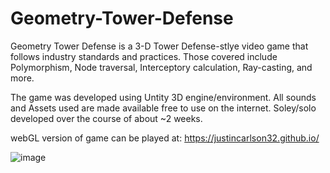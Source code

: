 # Geometry-Tower-Defense

Geometry Tower Defense is a 3-D Tower Defense-stlye video game that follows industry standards and practices. Those covered include Polymorphism, Node traversal, Interceptory calculation, Ray-casting, and more.

The game was developed using Untity 3D engine/environment. All sounds and Assets used are made available free to use on the internet. Soley/solo developed over the course of about ~2 weeks.

webGL version of game can be played at: https://justincarlson32.github.io/

![image](https://user-images.githubusercontent.com/41803725/205432265-1d988adc-ee65-42e5-b4e8-b9e2288fabd6.png)
